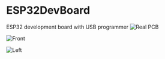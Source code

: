 # ESP32DevBoard
ESP32 development board with USB programmer
![Real PCB](https://github.com/witek117/NXPCup2019/blob/master/img/real.png) 

![Front](https://github.com/witek117/NXPCup2019/blob/master/img/front.png)
  
![Left](https://github.com/witek117/NXPCup2019/blob/master/img/left.png) 


